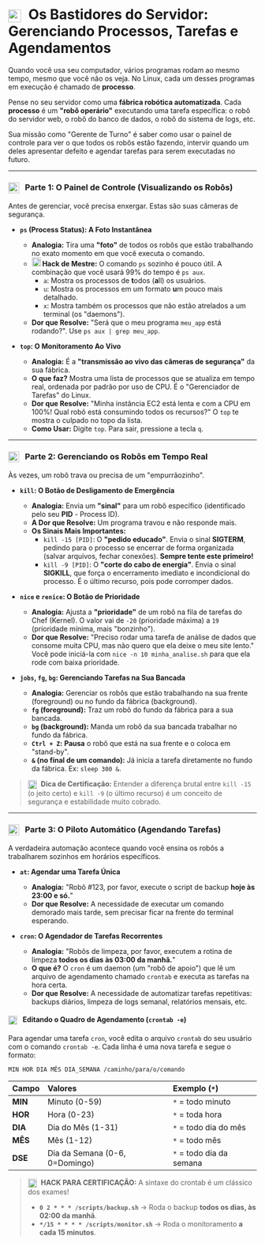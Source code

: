 # <img src="https://api.iconify.design/mdi/memory.svg?color=currentColor" width="26" style="vertical-align:middle; margin-right:8px;" /> Os Bastidores do Servidor: Gerenciando Processos, Tarefas e Agendamentos

Quando você usa seu computador, vários programas rodam ao mesmo tempo, mesmo que você não os veja. No Linux, cada um desses programas em execução é chamado de **processo**.

Pense no seu servidor como uma **fábrica robótica automatizada**. Cada **processo** é um **"robô operário"** executando uma tarefa específica: o robô do servidor web, o robô do banco de dados, o robô do sistema de logs, etc.

Sua missão como "Gerente de Turno" é saber como usar o painel de controle para ver o que todos os robôs estão fazendo, intervir quando um deles apresentar defeito e agendar tarefas para serem executadas no futuro.

---

### <img src="https://api.iconify.design/mdi/monitor-dashboard.svg?color=currentColor" width="22" style="vertical-align:middle; margin-right:8px;" /> Parte 1: O Painel de Controle (Visualizando os Robôs)

Antes de gerenciar, você precisa enxergar. Estas são suas câmeras de segurança.

* **`ps` (Process Status): A Foto Instantânea**
    * **Analogia:** Tira uma **"foto"** de todos os robôs que estão trabalhando no exato momento em que você executa o comando.
    * **<img src="https://api.iconify.design/mdi/star-four-points.svg?color=currentColor" width="18" /> Hack de Mestre:** O comando `ps` sozinho é pouco útil. A combinação que você usará 99% do tempo é `ps aux`.
        * `a`: Mostra os processos de **t**odos (**a**ll) os usuários.
        * `u`: Mostra os processos em um formato **u**m pouco mais detalhado.
        * `x`: Mostra também os processos que não estão atrelados a um terminal (os "daemons").
    * **Dor que Resolve:** "Será que o meu programa `meu_app` está rodando?". Use `ps aux | grep meu_app`.

* **`top`: O Monitoramento Ao Vivo**
    * **Analogia:** É a **"transmissão ao vivo das câmeras de segurança"** da sua fábrica.
    * **O que faz?** Mostra uma lista de processos que se atualiza em tempo real, ordenada por padrão por uso de CPU. É o "Gerenciador de Tarefas" do Linux.
    * **Dor que Resolve:** "Minha instância EC2 está lenta e com a CPU em 100%! Qual robô está consumindo todos os recursos?" O `top` te mostra o culpado no topo da lista.
    * **Como Usar:** Digite `top`. Para sair, pressione a tecla `q`.

---

### <img src="https://api.iconify.design/mdi/robot-industrial-outline.svg?color=currentColor" width="22" style="vertical-align:middle; margin-right:8px;" /> Parte 2: Gerenciando os Robôs em Tempo Real

Às vezes, um robô trava ou precisa de um "empurrãozinho".

* **`kill`: O Botão de Desligamento de Emergência**
    * **Analogia:** Envia um **"sinal"** para um robô específico (identificado pelo seu **PID** - Process ID).
    * **A Dor que Resolve:** Um programa travou e não responde mais.
    * **Os Sinais Mais Importantes:**
        * `kill -15 [PID]`: O **"pedido educado"**. Envia o sinal **SIGTERM**, pedindo para o processo se encerrar de forma organizada (salvar arquivos, fechar conexões). **Sempre tente este primeiro!**
        * `kill -9 [PID]`: O **"corte do cabo de energia"**. Envia o sinal **SIGKILL**, que força o encerramento imediato e incondicional do processo. É o último recurso, pois pode corromper dados.

* **`nice` e `renice`: O Botão de Prioridade**
    * **Analogia:** Ajusta a **"prioridade"** de um robô na fila de tarefas do Chef (Kernel). O valor vai de `-20` (prioridade máxima) a `19` (prioridade mínima, mais "bonzinho").
    * **Dor que Resolve:** "Preciso rodar uma tarefa de análise de dados que consome muita CPU, mas não quero que ela deixe o meu site lento." Você pode iniciá-la com `nice -n 10 minha_analise.sh` para que ela rode com baixa prioridade.

* **`jobs`, `fg`, `bg`: Gerenciando Tarefas na Sua Bancada**
    * **Analogia:** Gerenciar os robôs que estão trabalhando na sua frente (foreground) ou no fundo da fábrica (background).
    * **`fg` (foreground):** Traz um robô do fundo da fábrica para a sua bancada.
    * **`bg` (background):** Manda um robô da sua bancada trabalhar no fundo da fábrica.
    * **`Ctrl + Z`:** **Pausa** o robô que está na sua frente e o coloca em "stand-by".
    * **`&` (no final de um comando):** Já inicia a tarefa diretamente no fundo da fábrica. Ex: `sleep 300 &`.

> **<img src="https://api.iconify.design/mdi/school-outline.svg?color=currentColor" width="18" style="vertical-align:middle; margin-right:5px;" /> Dica de Certificação:** Entender a diferença brutal entre `kill -15` (o jeito certo) e `kill -9` (o último recurso) é um conceito de segurança e estabilidade muito cobrado.

---

### <img src="https://api.iconify.design/mdi/clock-start.svg?color=currentColor" width="22" style="vertical-align:middle; margin-right:8px;" /> Parte 3: O Piloto Automático (Agendando Tarefas)

A verdadeira automação acontece quando você ensina os robôs a trabalharem sozinhos em horários específicos.

* **`at`: Agendar uma Tarefa Única**
    * **Analogia:** "Robô #123, por favor, execute o script de backup **hoje às 23:00 e só.**"
    * **Dor que Resolve:** A necessidade de executar um comando demorado mais tarde, sem precisar ficar na frente do terminal esperando.

* **`cron`: O Agendador de Tarefas Recorrentes**
    * **Analogia:** "Robôs de limpeza, por favor, executem a rotina de limpeza **todos os dias às 03:00 da manhã.**"
    * **O que é?** O `cron` é um daemon (um "robô de apoio") que lê um arquivo de agendamento chamado `crontab` e executa as tarefas na hora certa.
    * **Dor que Resolve:** A necessidade de automatizar tarefas repetitivas: backups diários, limpeza de logs semanal, relatórios mensais, etc.

#### <img src="https://api.iconify.design/mdi/table-edit.svg?color=currentColor" width="18" style="vertical-align:middle; margin-right:8px;" /> Editando o Quadro de Agendamento (`crontab -e`)
Para agendar uma tarefa `cron`, você edita o arquivo `crontab` do seu usuário com o comando `crontab -e`. Cada linha é uma nova tarefa e segue o formato:

`MIN HOR DIA MÊS DIA_SEMANA /caminho/para/o/comando`

| Campo | Valores | Exemplo (`*`) |
| :--- | :--- | :--- |
| **MIN** | Minuto (0-59) | `*` = todo minuto |
| **HOR** | Hora (0-23) | `*` = toda hora |
| **DIA** | Dia do Mês (1-31)| `*` = todo dia do mês |
| **MÊS** | Mês (1-12) | `*` = todo mês |
| **DSE** | Dia da Semana (0-6, 0=Domingo) | `*` = todo dia da semana |

> **<img src="https://api.iconify.design/mdi/star-four-points.svg?color=currentColor" width="18" style="vertical-align:middle; margin-right:5px;" /> HACK PARA CERTIFICAÇÃO:** A sintaxe do crontab é um clássico dos exames!
> * **`0 2 * * * /scripts/backup.sh`** -> Roda o backup **todos os dias, às 02:00 da manhã**.
> * **`*/15 * * * * /scripts/monitor.sh`** -> Roda o monitoramento **a cada 15 minutos**.